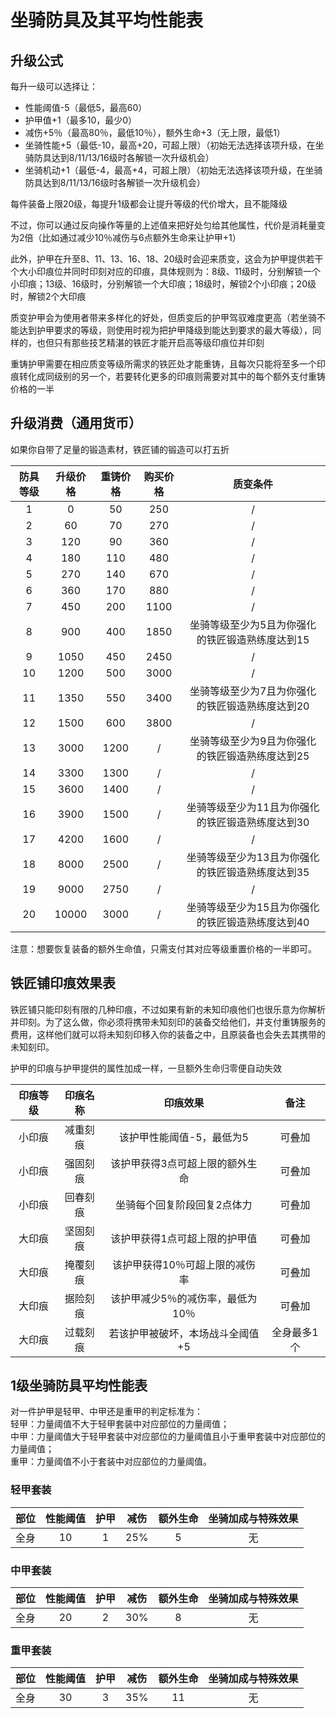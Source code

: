 # 坐骑防具及其平均性能表

## 升级公式

每升一级可以选择让：

* 性能阈值-5（最低5，最高60）
* 护甲值+1（最多10，最少0）
* 减伤+5％（最高80％，最低10％），额外生命+3（无上限，最低1）
* 坐骑性能+5（最低-10，最高+20，可超上限）（初始无法选择该项升级，在坐骑防具达到8/11/13/16级时各解锁一次升级机会）
* 坐骑机动+1（最低-4，最高+4，可超上限）（初始无法选择该项升级，在坐骑防具达到8/11/13/16级时各解锁一次升级机会）

每件装备上限20级，每提升1级都会让提升等级的代价增大，且不能降级

不过，你可以通过反向操作等量的上述值来把好处匀给其他属性，代价是消耗量变为2倍（比如通过减少10％减伤与6点额外生命来让护甲+1）

此外，护甲在升至8、11、13、16、18、20级时会迎来质变，这会为护甲提供若干个大小印痕位并同时印刻对应的印痕，具体规则为：8级、11级时，分别解锁一个小印痕；13级、16级时，分别解锁一个大印痕；18级时，解锁2个小印痕；20级时，解锁2个大印痕

质变护甲会为使用者带来多样化的好处，但质变后的护甲驾驭难度更高（若坐骑不能达到护甲要求的等级，则使用时视为把护甲降级到能达到要求的最大等级），同样的，也但只有那些技艺精湛的铁匠才能开启高等级印痕位并印刻

重铸护甲需要在相应质变等级所需求的铁匠处才能重铸，且每次只能将至多一个印痕转化成同级别的另一个，若要转化更多的印痕则需要对其中的每个额外支付重铸价格的一半

## 升级消费（通用货币）

如果你自带了足量的锻造素材，铁匠铺的锻造可以打五折

防具等级|升级价格|重铸价格|购买价格|质变条件
:--:|:--:|:--:|:--:|:--:
1|0|50|250|/
2|60|70|270|/
3|120|90|360|/
4|180|110|480|/
5|270|140|670|/
6|360|170|880|/
7|450|200|1100|/
8|900|400|1850|坐骑等级至少为5且为你强化的铁匠锻造熟练度达到15
9|1050|450|2450|/
10|1200|500|3000|/
11|1350|550|3400|坐骑等级至少为7且为你强化的铁匠锻造熟练度达到20
12|1500|600|3800|/
13|3000|1200|/|坐骑等级至少为9且为你强化的铁匠锻造熟练度达到25
14|3300|1300|/|/
15|3600|1400|/|/
16|3900|1500|/|坐骑等级至少为11且为你强化的铁匠锻造熟练度达到30
17|4200|1600|/|/
18|8000|2500|/|坐骑等级至少为13且为你强化的铁匠锻造熟练度达到35
19|9000|2750|/|/
20|10000|3000|/|坐骑等级至少为15且为你强化的铁匠锻造熟练度达到40

注意：想要恢复装备的额外生命值，只需支付其对应等级重置价格的一半即可。

## 铁匠铺印痕效果表

铁匠铺只能印刻有限的几种印痕，不过如果有新的未知印痕他们也很乐意为你解析并印刻。为了这么做，你必须将携带未知刻印的装备交给他们，并支付重铸服务的费用，这样他们就可以将未知刻印移入你的装备之中，且原装备也会失去其携带的未知刻印。

护甲的印痕与护甲提供的属性加成一样，一旦额外生命归零便自动失效

印痕等级|印痕名称|印痕效果|备注
:--:|:--:|:--:|:--:
小印痕|减重刻痕|该护甲性能阈值-5，最低为5|可叠加
小印痕|强固刻痕|该护甲获得3点可超上限的额外生命|可叠加
小印痕|回春刻痕|坐骑每个回复阶段回复2点体力|可叠加
大印痕|坚固刻痕|该护甲获得1点可超上限的护甲值|可叠加
大印痕|掩覆刻痕|该护甲获得10％可超上限的减伤率|可叠加
大印痕|据险刻痕|该护甲减少5％的减伤率，最低为10％|可叠加
大印痕|过载刻痕|若该护甲被破坏，本场战斗全阈值+5|全身最多1个

## 1级坐骑防具平均性能表

对一件护甲是轻甲、中甲还是重甲的判定标准为：<br>轻甲：力量阈值不大于轻甲套装中对应部位的力量阈值；<br>中甲：力量阈值大于轻甲套装中对应部位的力量阈值且小于重甲套装中对应部位的力量阈值；<br>重甲：力量阈值不小于套装中对应部位的力量阈值。

### 轻甲套装

部位|性能阈值|护甲|减伤|额外生命|坐骑加成与特殊效果
:--:|:--:|:--:|:--:|:--:|:--:
全身|10|1|25%|5|无

### 中甲套装

部位|性能阈值|护甲|减伤|额外生命|坐骑加成与特殊效果
:--:|:--:|:--:|:--:|:--:|:--:
全身|20|2|30%|8|无

### 重甲套装

部位|性能阈值|护甲|减伤|额外生命|坐骑加成与特殊效果
:--:|:--:|:--:|:--:|:--:|:--:
全身|30|3|35%|11|无
